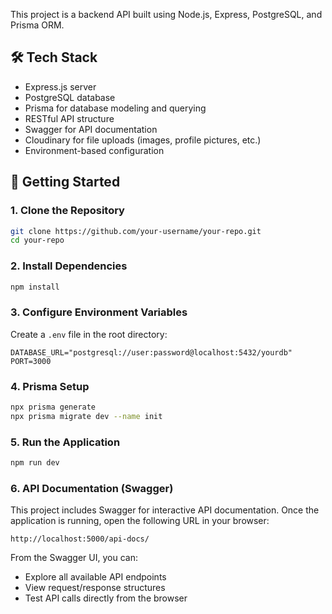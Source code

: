 This project is a backend API built using Node.js, Express, PostgreSQL, and Prisma ORM.

## 🛠️ Tech Stack

- Express.js server
- PostgreSQL database
- Prisma for database modeling and querying
- RESTful API structure
- Swagger for API documentation
- Cloudinary for file uploads (images, profile pictures, etc.)
- Environment-based configuration

## 🚀 Getting Started

### 1. Clone the Repository

```bash
git clone https://github.com/your-username/your-repo.git
cd your-repo
````

### 2. Install Dependencies

```bash
npm install
```

### 3. Configure Environment Variables

Create a `.env` file in the root directory:

```env
DATABASE_URL="postgresql://user:password@localhost:5432/yourdb"
PORT=3000
```

### 4. Prisma Setup

```bash
npx prisma generate
npx prisma migrate dev --name init
```

### 5. Run the Application

```bash
npm run dev
```

### 6. API Documentation (Swagger)

This project includes Swagger for interactive API documentation.
Once the application is running, open the following URL in your browser:

```
http://localhost:5000/api-docs/
```

From the Swagger UI, you can:
- Explore all available API endpoints
- View request/response structures
- Test API calls directly from the browser
